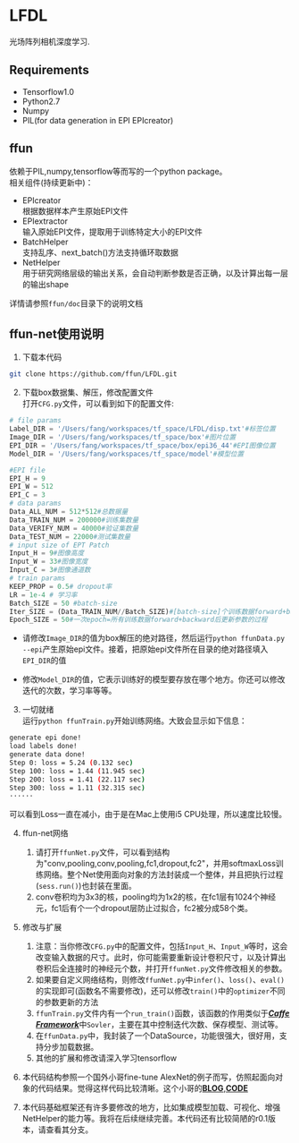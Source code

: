 # LFDL  
光场阵列相机深度学习.

## Requirements  
- Tensorflow1.0  
- Python2.7  
- Numpy  
- PIL(for data generation in EPI EPIcreator)

## ffun  
依赖于PIL,numpy,tensorflow等而写的一个python package。  
相关组件(持续更新中)：  
- EPIcreator  
根据数据样本产生原始EPI文件  
- EPIextractor  
输入原始EPI文件，提取用于训练特定大小的EPI文件  
- BatchHelper  
支持乱序、next_batch()方法支持循环取数据  
- NetHelper  
用于研究网络层级的输出关系，会自动判断参数是否正确，以及计算出每一层的输出shape

详情请参照`ffun/doc`目录下的说明文档

## ffun-net使用说明  
1. 下载本代码  
```bash
git clone https://github.com/ffun/LFDL.git
```  
2. 下载box数据集、解压，修改配置文件  
打开`CFG.py`文件，可以看到如下的配置文件:

```python
# file params
Label_DIR = '/Users/fang/workspaces/tf_space/LFDL/disp.txt'#标签位置
Image_DIR = '/Users/fang/workspaces/tf_space/box'#图片位置
EPI_DIR = '/Users/fang/workspaces/tf_space/box/epi36_44'#EPI图像位置
Model_DIR = '/Users/fang/workspaces/tf_space/model'#模型位置

#EPI file
EPI_H = 9
EPI_W = 512
EPI_C = 3
# data params
Data_ALL_NUM = 512*512#总数据量
Data_TRAIN_NUM = 200000#训练集数量
Data_VERIFY_NUM = 40000#验证集数量
Data_TEST_NUM = 22000#测试集数量
# input size of EPT Patch
Input_H = 9#图像高度
Input_W = 33#图像宽度
Input_C = 3#图像通道数
# train params
KEEP_PROP = 0.5# dropout率
LR = 1e-4 # 学习率
Batch_SIZE = 50 #batch-size
Iter_SIZE = (Data_TRAIN_NUM//Batch_SIZE)#[batch-size]个训练数据forward+backward后更新参数过程
Epoch_SIZE = 50#一次epoch=所有训练数据forward+backward后更新参数的过程
```

- 请修改`Image_DIR`的值为box解压的绝对路径，然后运行`python ffunData.py --epi`产生原始epi文件。接着，把原始epi文件所在目录的绝对路径填入`EPI_DIR`的值  

- 修改`Model_DIR`的值，它表示训练好的模型要存放在哪个地方。你还可以修改迭代的次数，学习率等等。  

3. 一切就绪  
运行`python ffunTrain.py`开始训练网络。大致会显示如下信息：

```bash
generate epi done!
load labels done!
generate data done!
Step 0: loss = 5.24 (0.132 sec)
Step 100: loss = 1.44 (11.945 sec)
Step 200: loss = 1.41 (22.117 sec)
Step 300: loss = 1.11 (32.315 sec)
······
```

可以看到Loss一直在减小，由于是在Mac上使用i5 CPU处理，所以速度比较慢。  

4. ffun-net网络  
    1. 请打开`ffunNet.py`文件，可以看到结构为"conv,pooling,conv,pooling,fc1,dropout,fc2"，并用softmaxLoss训练网络。整个Net使用面向对象的方法封装成一个整体，并且把执行过程(`sess.run()`)也封装在里面。
    2. conv卷积均为3x3的核，pooling均为1x2的核，在fc1层有1024个神经元，fc1后有个一个dropout层防止过拟合，fc2被分成58个类。

5. 修改与扩展  
    1. 注意：当你修改`CFG.py`中的配置文件，包括`Input_H`、`Input_W`等时，这会改变输入数据的尺寸。此时，你可能需要重新设计卷积尺寸，以及计算出卷积后全连接时的神经元个数，并打开`ffunNet.py`文件修改相关的参数。  
    2. 如果要自定义网络结构，则修改`ffunNet.py`中`infer()`、`loss()`、`eval()`的实现即可(函数名不需要修改)，还可以修改`train()`中的`optimizer`不同的参数更新的方法  
    3. `ffunTrain.py`文件内有一个`run_train()`函数，该函数的作用类似于[***Caffe Framework***][caffe-link]中`Sovler`，主要在其中控制迭代次数、保存模型、测试等。
    4. 在`ffunData.py`中，我封装了一个DataSource，功能很强大，很好用，支持分步加载数据。
    5. 其他的扩展和修改请深入学习tensorflow  

6. 本代码结构参照一个国外小哥fine-tune AlexNet的例子而写，仿照起面向对象的代码结果。觉得这样代码比较清晰。这个小哥的[**BLOG**][Blog],[**CODE**][CODE]

7. 本代码基础框架还有许多要修改的地方，比如集成模型加载、可视化、增强NetHelper的能力等。我将在后续继续完善。本代码还有比较简陋的r0.1版本，请查看其分支。


[caffe-link]:http://caffe.berkeleyvision.org/
[Blog]:http://kratzert.github.io/2017/02/24/finetuning-alexnet-with-tensorflow.html?utm_source=tuicool&utm_medium=referral
[CODE]:https://github.com/kratzert/finetune_alexnet_with_tensorflow
